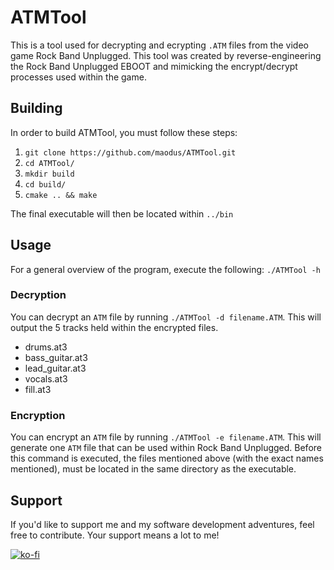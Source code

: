# ATMTool
This is a tool used for decrypting and ecrypting `.ATM` files from the video game Rock Band Unplugged. This tool was created by reverse-engineering the Rock Band Unplugged EBOOT and mimicking the encrypt/decrypt processes used within the game. 

## Building
In order to build ATMTool, you must follow these steps:

1. `git clone https://github.com/maodus/ATMTool.git`
2. `cd ATMTool/`
3. `mkdir build`
4. `cd build/`
5. `cmake .. && make`

The final executable will then be located within `../bin`

## Usage
For a general overview of the program, execute the following: `./ATMTool -h`

### Decryption
You can decrypt an `ATM` file by running `./ATMTool -d filename.ATM`. This will output the 5 tracks held within the encrypted files.

- drums.at3
- bass_guitar.at3
- lead_guitar.at3
- vocals.at3
- fill.at3

### Encryption
You can encrypt an `ATM` file by running `./ATMTool -e filename.ATM`. This will generate one `ATM` file that can be used within Rock Band Unplugged. Before this command is executed, the files mentioned above (with the exact names mentioned), must be located in the same directory as the executable.

## Support
If you'd like to support me and my software development adventures, feel free to contribute. Your support means a lot to me!

[![ko-fi](https://ko-fi.com/img/githubbutton_sm.svg)](https://ko-fi.com/D1D31BH824)
